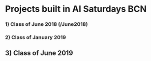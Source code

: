 # Projects built in AI Saturdays BCN

### 1) Class of June 2018 (/June2018)

### 2) Class of January 2019

## 3) Class of June 2019
